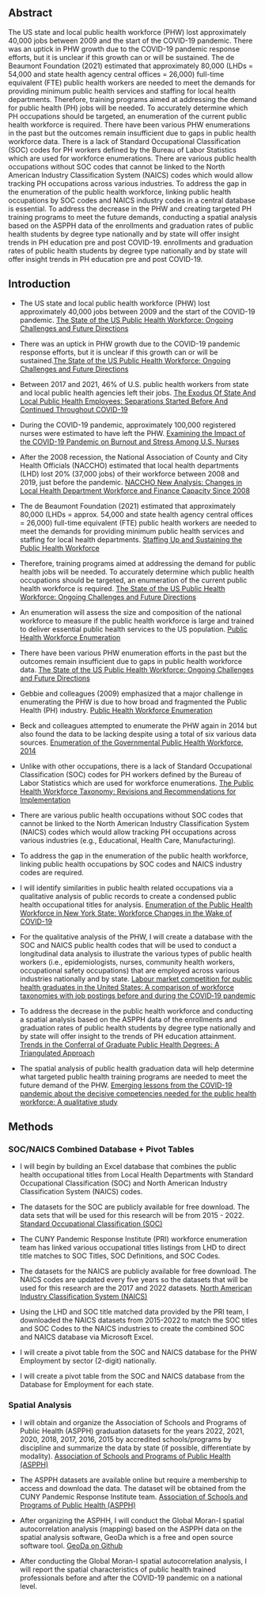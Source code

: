 ## Abstract
The US state and local public health workforce (PHW) lost approximately 40,000 jobs between 2009 and the start of the COVID-19 pandemic. There was an uptick in PHW growth due to the COVID-19 pandemic response efforts, but it is unclear if this growth can or will be sustained. The de Beaumont Foundation (2021) estimated that approximately  80,000 (LHDs = 54,000 and state health agency central offices = 26,000) full-time equivalent (FTE) public health workers are needed to meet the demands for providing minimum public health services and staffing for local health departments. Therefore, training programs aimed at addressing the demand for public health (PH) jobs will be needed. To accurately determine which PH occupations should be targeted, an enumeration of the current public health workforce is required. There have been various PHW enumerations in the past but the outcomes remain insufficient due to gaps in public health workforce data. There is a lack of Standard Occupational Classification (SOC) codes for PH workers defined by the Bureau of Labor Statistics which are used for workforce enumerations. There are various public health occupations without SOC codes that cannot be linked to the North American Industry Classification System (NAICS) codes which would allow tracking PH occupations across various industries. ​To address the gap in the enumeration of the public health workforce, linking public health occupations by SOC codes and NAICS industry codes in a central database is essential. To address the decrease in the PHW and creating targeted PH training programs to meet the future demands, conducting a spatial analysis based on the ASPPH data of the enrollments and graduation rates of public health students by degree type nationally and by state will offer insight trends in PH education pre and post COVID-19.  enrollments and graduation rates of public health students by degree type nationally and by state will offer insight trends in PH education pre and post COVID-19. <br/>

## Introduction
* The US state and local public health workforce (PHW) lost approximately 40,000 jobs between 2009 and the start of the COVID-19 pandemic. [The State of the US Public Health Workforce: Ongoing Challenges and Future Directions](https://www.annualreviews.org/doi/abs/10.1146/annurev-publhealth-071421-032830?url_ver=Z39.88-2003&rfr_id=ori%3Arid%3Acrossref.org&rfr_dat=cr_pub++0pubmed/)

* There was an uptick in PHW growth due to the COVID-19 pandemic response efforts, but it is unclear if this growth can or will be sustained.[The State of the US Public Health Workforce: Ongoing Challenges and Future Directions](https://www.annualreviews.org/doi/abs/10.1146/annurev-publhealth-071421-032830?url_ver=Z39.88-2003&rfr_id=ori%3Arid%3Acrossref.org&rfr_dat=cr_pub++0pubmed/)

* Between 2017 and 2021, 46% of U.S. public health workers from state and local public health agencies left their jobs. [The Exodus Of State And Local Public Health Employees: Separations Started Before And Continued Throughout COVID-19](https://www.healthaffairs.org/doi/10.1377/hlthaff.2022.01251)

* During the COVID-19 pandemic, approximately 100,000 registered nurses were estimated to have left the PHW. [Examining the Impact of the COVID-19 Pandemic on Burnout and Stress Among U.S. Nurses](https://www.ncbi.nlm.nih.gov/pmc/articles/PMC10074070/)
  
* After the 2008 recession, the National Association of County and City Health Officials (NACCHO) estimated that local health departments (LHD) lost 20% (37,000 jobs) of their workforce between 2008 and 2019, just before the pandemic. [NACCHO New Analysis: Changes in Local Health Department Workforce and Finance Capacity Since 2008](https://www.naccho.org/blog/articles/naccho-new-analysis-changes-in-local-health-department-workforce-and-finance-capacity-since-2008/)

* The de Beaumont Foundation (2021) estimated that approximately  80,000 (LHDs = approx. 54,000 and state health agency central offices = 26,000) full-time equivalent (FTE) public health workers are needed to meet the demands for providing minimum public health services and staffing for local health departments. [Staffing Up and Sustaining the Public Health Workforce](https://journals.lww.com/jphmp/fulltext/2023/05000/staffing_up_and_sustaining_the_public_health.25.aspx/) 

* Therefore, training programs aimed at addressing the demand for public health jobs will be needed. To accurately determine which public health occupations should be targeted, an enumeration of the current public health workforce is required. [The State of the US Public Health Workforce: Ongoing Challenges and Future Directions](https://www.annualreviews.org/doi/abs/10.1146/annurev-publhealth-071421-032830?url_ver=Z39.88-2003&rfr_id=ori%3Arid%3Acrossref.org&rfr_dat=cr_pub++0pubmed/)

* An enumeration will assess the size and composition of the national workforce to measure if the public health workforce is large and trained to deliver essential public health services to the US population. [Public Health Workforce Enumeration](https://ajph.aphapublications.org/doi/full/10.2105/AJPH.2008.137539/)

* There have been various PHW enumeration efforts in the past but the outcomes remain insufficient due to gaps in public health workforce data. [The State of the US Public Health Workforce: Ongoing Challenges and Future Directions](https://www.annualreviews.org/doi/abs/10.1146/annurev-publhealth-071421-032830?url_ver=Z39.88-2003&rfr_id=ori%3Arid%3Acrossref.org&rfr_dat=cr_pub++0pubmed/)


* Gebbie and colleagues (2009) emphasized that a major challenge in enumerating the PHW is due to how broad and fragmented the Public Health (PH) industry. 
[Public Health Workforce Enumeration](https://ajph.aphapublications.org/doi/full/10.2105/AJPH.2008.137539/)

* Beck and colleagues attempted to enumerate the PHW again in 2014 but also found the data to be lacking despite using a total of six various data sources. [Enumeration of the Governmental Public Health Workforce, 2014](https://www.ncbi.nlm.nih.gov/pmc/articles/PMC6944190/)

* Unlike with other occupations, there is a lack of Standard Occupational Classification (SOC) codes for PH workers defined by the Bureau of Labor Statistics which are used for workforce enumerations. [The Public Health Workforce Taxonomy: Revisions and Recommendations for Implementation](https://www.ncbi.nlm.nih.gov/pmc/articles/PMC5932291/)

* There are various public health occupations without SOC codes that cannot be linked to the North American Industry Classification System (NAICS) codes which would allow tracking PH occupations across various industries (e.g., Educational, Health Care, Manufacturing). ​

* To address the gap in the enumeration of the public health workforce, linking public health occupations by SOC codes and NAICS industry codes are required. ​

* I will identify similarities in public health related occupations via a qualitative analysis of public records to create a condensed public health occupational titles for analysis. [Enumeration of the Public Health Workforce in New York State: Workforce Changes in the Wake of COVID-19](https://www.ncbi.nlm.nih.gov/pmc/articles/PMC9602598/)

* For the qualitative analysis of the PHW, I will create a database with the SOC and NAICS public health codes that will be used to conduct a longitudinal data analysis to illustrate the various types of public health workers (i.e., epidemiologists, nurses, community health workers, occupational safety occupations) that are employed across various industries nationally and by state.​ [Labour market competition for public health graduates in the United States: A comparison of workforce taxonomies with job postings before and during the COVID‐19 pandemic](https://onlinelibrary.wiley.com/doi/10.1002/hpm.3128)

* To address the decrease in the public health workforce and conducting a spatial analysis based on the ASPPH data of the enrollments and graduation rates of public health students by degree type nationally and by state will offer insight to the trends of PH education attainment. [Trends in the Conferral of Graduate Public Health Degrees: A Triangulated Approach](https://www.ncbi.nlm.nih.gov/pmc/articles/PMC6225883/)

* The spatial analysis of public health graduation data will help determine what  targeted public health training programs are needed to meet the future demand of the PHW. [Emerging lessons from the COVID-19 pandemic about the decisive competencies needed for the public health workforce: A qualitative study](https://www.ncbi.nlm.nih.gov/pmc/articles/PMC9479633/)


## Methods
### SOC/NAICS Combined Database + Pivot Tables
* I will begin by building an Excel database that combines the public health occupational titles from Local Health Departments with Standard Occupational Classification (SOC) and North American Industry Classification System (NAICS) codes.

* The datasets for the SOC are publicly available for free download. The data sets that will be used for this research will be from 2015 - 2022. [Standard Occupational Classification (SOC)](https://www.bls.gov/oes/)

* The CUNY Pandemic Response Institute (PRI) workforce enumeration team has linked various occupational titles listings from LHD to direct title matches to  SOC Titles, SOC Definitions, and SOC Codes. 

* The datasets for the NAICS are publicly available for free download. The NAICS codes are updated every five years so the datasets that will be used for this research are the 2017 and 2022 datasets. [North American Industry Classification System (NAICS)](https://www.census.gov/naics/?58967?yearbck=2022)

* Using the LHD and SOC title matched data provided by the PRI team, I downloaded the NAICS datasets from 2015-2022 to match the SOC titles and SOC Codes to the NAICS industries to create the combined SOC and NAICS database via Microsoft Excel. 

* I will create a pivot table from the SOC and NAICS database for the PHW Employment by sector (2-digit) nationally.

* I will create a pivot table from the SOC and NAICS database from the Database for Employment for each state.

### Spatial Analysis
* I will obtain and organize the Association of Schools and Programs of Public Health (ASPPH) graduation datasets for the years 2022, 2021, 2020, 2018, 2017, 2016, 2015 by accredited schools/programs by discipline and summarize the data by state (if possible, differentiate by modality). [Association of Schools and Programs of Public Health (ASPPH)](https://aspph.org/membership/data/)

* The ASPPH datasets are  available online but require a membership to access and download the data. The dataset will be obtained from the CUNY Pandemic Response Institute team. [Association of Schools and Programs of Public Health (ASPPH)](https://aspph.org/membership/data/)

* After organizing the ASPHH, I will conduct the Global Moran-I spatial autocorrelation analysis (mapping) based on the ASPPH data on the spatial analysis software, GeoDa which is a free and open source software tool. [GeoDa on Github](http://geodacenter.github.io) 

* After conducting the Global Moran-I spatial autocorrelation analysis, I will report the spatial characteristics of public health trained professionals before and after the COVID-19 pandemic on a national level. 

